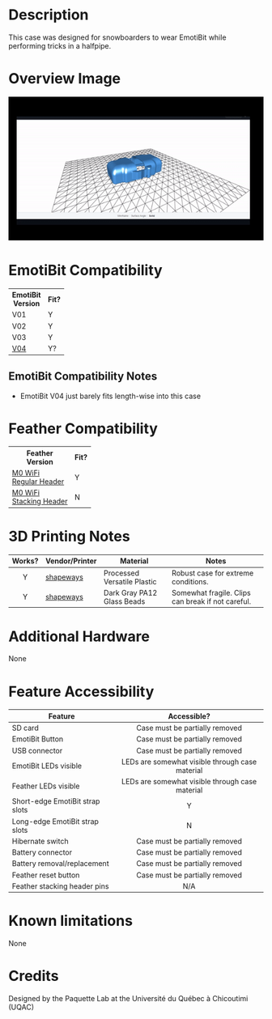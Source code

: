 # Description
This case was designed for snowboarders to wear EmotiBit while performing tricks in a halfpipe. 

# Overview Image
![](./assets/overview_image.gif)

# EmotiBit Compatibility
<!--- This table is written in minified html to permit scraping into a sub-table in the root EmotiBit_Cases/readme.md -->
<table><tr><th>EmotiBit<br>Version</th><th>Fit?</th></tr><tr><td>V01</td><td>Y</td></tr><tr><td>V02</td><td>Y</td></tr><tr><td>V03</td><td>Y</td></tr><tr><td><a href=https://github.com/EmotiBit/EmotiBit_Cases/tree/feat-reorg-cases/EmotiBit_3D_Models/V04>V04</a></td><td>Y?</td></tr></table>

## EmotiBit Compatibility Notes
- EmotiBit V04 just barely fits length-wise into this case

# Feather Compatibility
<!--- This table is written in minified html to permit scraping into a sub-table in the root EmotiBit_Cases/readme.md -->
<table><tr><th>Feather<br>Version</th><th>Fit?</th></tr><tr><td><a href=https://www.adafruit.com/product/2598>M0 WiFi<br>Regular Header</a></td><td>Y</td></tr><tr><td><a href=https://www.adafruit.com/product/3044>M0 WiFi<br>Stacking Header</a></td><td>N</td></tr></table>

# 3D Printing Notes
| Works? | Vendor/Printer | Material | Notes |
| :----: | ------ | ------ | ------ |
| Y | [shapeways](https://www.shapeways.com/) | Processed Versatile Plastic | Robust case for extreme conditions. |
| Y | [shapeways](https://www.shapeways.com/) | Dark Gray PA12 Glass Beads | Somewhat fragile. Clips can break if not careful. |

# Additional Hardware
None

# Feature Accessibility
| Feature | Accessible? |
| ------ | :----: |
| SD card | Case must be partially removed |
| EmotiBit Button | Case must be partially removed |
| USB connector | Case must be partially removed |
| EmotiBit LEDs visible | LEDs are somewhat visible through case material |
| Feather LEDs visible | LEDs are somewhat visible through case material |
| Short-edge EmotiBit strap slots | Y |
| Long-edge EmotiBit strap slots  | N |
| Hibernate switch | Case must be partially removed |
| Battery connector | Case must be partially removed |
| Battery removal/replacement | Case must be partially removed |
| Feather reset button | Case must be partially removed |
| Feather stacking header pins | N/A |

# Known limitations
None

# Credits
Designed by the Paquette Lab at the Université du Québec à Chicoutimi (UQAC)
